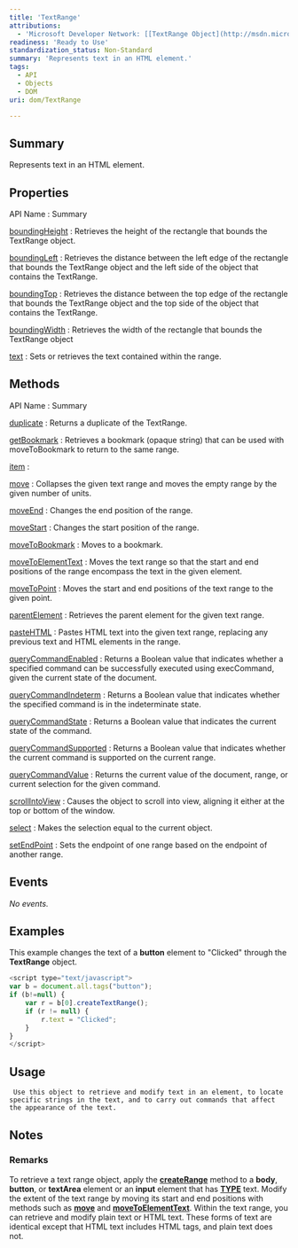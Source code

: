 ```yaml
---
title: 'TextRange'
attributions:
  - 'Microsoft Developer Network: [[TextRange Object](http://msdn.microsoft.com/en-us/library/ie/ms535872(v=vs.85).aspx) Article]'
readiness: 'Ready to Use'
standardization_status: Non-Standard
summary: 'Represents text in an HTML element.'
tags:
  - API
  - Objects
  - DOM
uri: dom/TextRange

---
```

## Summary

Represents text in an HTML element.

## Properties

API Name
:   Summary

[boundingHeight](/dom/TextRange/boundingHeight)
:   Retrieves the height of the rectangle that bounds the TextRange object.

[boundingLeft](/dom/TextRange/boundingLeft)
:   Retrieves the distance between the left edge of the rectangle that bounds the TextRange object and the left side of the object that contains the TextRange.

[boundingTop](/dom/TextRange/boundingTop)
:   Retrieves the distance between the top edge of the rectangle that bounds the TextRange object and the top side of the object that contains the TextRange.

[boundingWidth](/dom/TextRange/boundingWidth)
:   Retrieves the width of the rectangle that bounds the TextRange object

[text](/dom/TextRange/text)
:   Sets or retrieves the text contained within the range.

## Methods

API Name
:   Summary

[duplicate](/dom/TextRange/duplicate)
:   Returns a duplicate of the TextRange.

[getBookmark](/dom/TextRange/getBookmark)
:   Retrieves a bookmark (opaque string) that can be used with moveToBookmark to return to the same range.

[item](/dom/TextRange/item)
:

[move](/dom/TextRange/move)
:   Collapses the given text range and moves the empty range by the given number of units.

[moveEnd](/dom/TextRange/moveEnd)
:   Changes the end position of the range.

[moveStart](/dom/TextRange/moveStart)
:   Changes the start position of the range.

[moveToBookmark](/dom/TextRange/moveToBookmark)
:   Moves to a bookmark.

[moveToElementText](/dom/TextRange/moveToElementText)
:   Moves the text range so that the start and end positions of the range encompass the text in the given element.

[moveToPoint](/dom/TextRange/moveToPoint)
:   Moves the start and end positions of the text range to the given point.

[parentElement](/dom/TextRange/parentElement)
:   Retrieves the parent element for the given text range.

[pasteHTML](/dom/TextRange/pasteHTML)
:   Pastes HTML text into the given text range, replacing any previous text and HTML elements in the range.

[queryCommandEnabled](/dom/TextRange/queryCommandEnabled)
:   Returns a Boolean value that indicates whether a specified command can be successfully executed using execCommand, given the current state of the document.

[queryCommandIndeterm](/dom/TextRange/queryCommandIndeterm)
:   Returns a Boolean value that indicates whether the specified command is in the indeterminate state.

[queryCommandState](/dom/TextRange/queryCommandState)
:   Returns a Boolean value that indicates the current state of the command.

[queryCommandSupported](/dom/TextRange/queryCommandSupported)
:   Returns a Boolean value that indicates whether the current command is supported on the current range.

[queryCommandValue](/dom/TextRange/queryCommandValue)
:   Returns the current value of the document, range, or current selection for the given command.

[scrollIntoView](/dom/TextRange/scrollIntoView)
:   Causes the object to scroll into view, aligning it either at the top or bottom of the window.

[select](/dom/TextRange/select)
:   Makes the selection equal to the current object.

[setEndPoint](/dom/TextRange/setEndPoint)
:   Sets the endpoint of one range based on the endpoint of another range.

## Events

*No events.*

## Examples

This example changes the text of a **button** element to "Clicked" through the **TextRange** object.

``` js
<script type="text/javascript">
var b = document.all.tags("button");
if (b!=null) {
    var r = b[0].createTextRange();
    if (r != null) {
        r.text = "Clicked";
    }
}
</script>
```

## Usage

     Use this object to retrieve and modify text in an element, to locate specific strings in the text, and to carry out commands that affect the appearance of the text.

## Notes

### Remarks

To retrieve a text range object, apply the [**createRange**](/dom/Document/createRange) method to a **body**, **button**, or **textArea** element or an **input** element that has [**TYPE**](/html/attributes/type) text. Modify the extent of the text range by moving its start and end positions with methods such as [**move**](/dom/TextRange/move) and [**moveToElementText**](/dom/TextRange/moveToElementText). Within the text range, you can retrieve and modify plain text or HTML text. These forms of text are identical except that HTML text includes HTML tags, and plain text does not.
